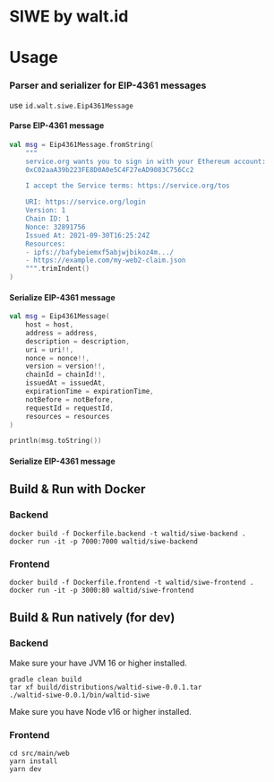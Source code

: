 # SIWE by walt.id

# Usage
### Parser and serializer for EIP-4361 messages
use `id.walt.siwe.Eip4361Message`

#### Parse EIP-4361 message
```kotlin
val msg = Eip4361Message.fromString(
    """
    service.org wants you to sign in with your Ethereum account:
    0xC02aaA39b223FE8D0A0e5C4F27eAD9083C756Cc2

    I accept the Service terms: https://service.org/tos

    URI: https://service.org/login
    Version: 1
    Chain ID: 1
    Nonce: 32891756
    Issued At: 2021-09-30T16:25:24Z
    Resources:
    - ipfs://bafybeiemxf5abjwjbikoz4m.../
    - https://example.com/my-web2-claim.json
    """.trimIndent()
)
```

#### Serialize EIP-4361 message
```kotlin
val msg = Eip4361Message(
    host = host,
    address = address,
    description = description,
    uri = uri!!,
    nonce = nonce!!,
    version = version!!,
    chainId = chainId!!,
    issuedAt = issuedAt,
    expirationTime = expirationTime,
    notBefore = notBefore,
    requestId = requestId,
    resources = resources
)

println(msg.toString())
```
#### Serialize EIP-4361 message

## Build & Run with Docker

### Backend

    docker build -f Dockerfile.backend -t waltid/siwe-backend .
    docker run -it -p 7000:7000 waltid/siwe-backend

### Frontend

    docker build -f Dockerfile.frontend -t waltid/siwe-frontend .
    docker run -it -p 3000:80 waltid/siwe-frontend

## Build & Run natively (for dev)

### Backend

Make sure your have JVM 16 or higher installed.

    gradle clean build
    tar xf build/distributions/waltid-siwe-0.0.1.tar
    ./waltid-siwe-0.0.1/bin/waltid-siwe


Make sure you have Node v16 or higher installed.
### Frontend

    cd src/main/web
    yarn install
    yarn dev